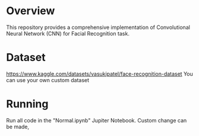 # Overview
This repository provides a comprehensive implementation of Convolutional Neural Network (CNN) for Facial Recognition task.
# Dataset
https://www.kaggle.com/datasets/vasukipatel/face-recognition-dataset
You can use your own custom dataset
# Running
Run all code in the "Normal.ipynb" Jupiter Notebook. Custom change can be made, 

